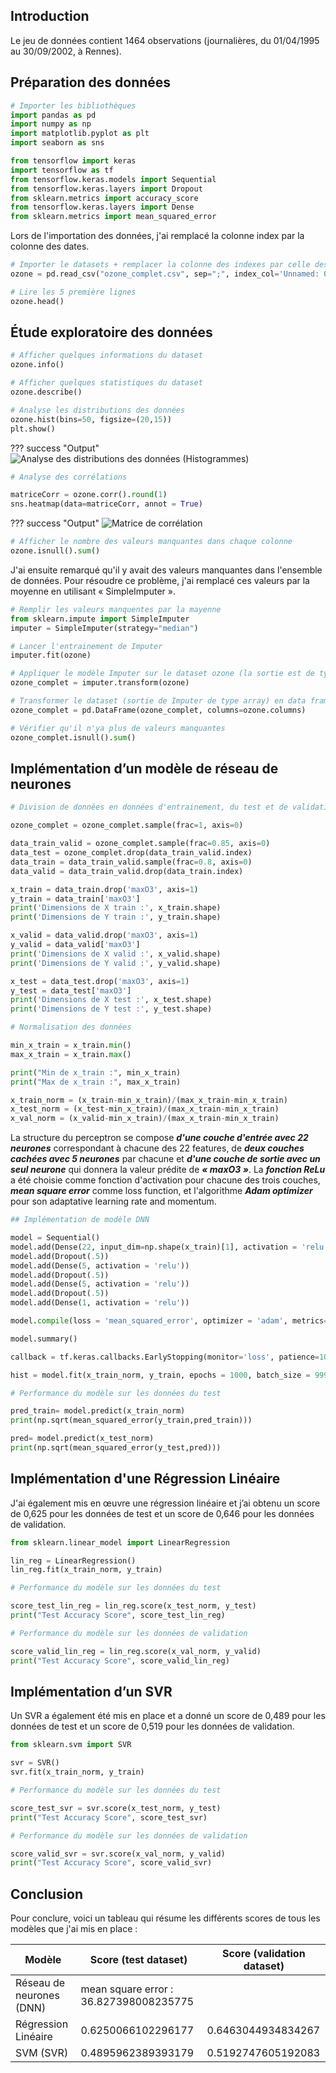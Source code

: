 
## **Introduction**
Le jeu de données contient 1464 observations (journalières, du 01/04/1995 au 30/09/2002, à Rennes).

## **Préparation des données**
```py
# Importer les bibliothèques
import pandas as pd
import numpy as np
import matplotlib.pyplot as plt
import seaborn as sns

from tensorflow import keras
import tensorflow as tf
from tensorflow.keras.models import Sequential
from tensorflow.keras.layers import Dropout
from sklearn.metrics import accuracy_score
from tensorflow.keras.layers import Dense
from sklearn.metrics import mean_squared_error
```
Lors de l'importation des données, j'ai remplacé la colonne index par la colonne des dates.
```py
# Importer le datasets + remplacer la colonne des indexes par celle des dates
ozone = pd.read_csv("ozone_complet.csv", sep=";", index_col='Unnamed: 0')
```
```py
# Lire les 5 première lignes
ozone.head()
```
## **Étude exploratoire des données**
```py
# Afficher quelques informations du dataset
ozone.info()
```
```py
# Afficher quelques statistiques du dataset
ozone.describe()
```
```py
# Analyse les distributions des données
ozone.hist(bins=50, figsize=(20,15))
plt.show()
```
??? success "Output"
    ![Analyse des distributions des données (Histogrammes)](assets/images/hist.png)
```py
# Analyse des corrélations

matriceCorr = ozone.corr().round(1)
sns.heatmap(data=matriceCorr, annot = True)
```
??? success "Output"
    ![Matrice de corrélation](assets/images/corr2.png)
```py
# Afficher le nombre des valeurs manquantes dans chaque colonne
ozone.isnull().sum()
```
J'ai ensuite remarqué qu'il y avait des valeurs manquantes dans l'ensemble de données. Pour résoudre ce problème, j'ai remplacé ces valeurs par la moyenne en utilisant « SimpleImputer ».
```py
# Remplir les valeurs manquentes par la mayenne
from sklearn.impute import SimpleImputer
imputer = SimpleImputer(strategy="median")
```
```py
# Lancer l'entrainement de Imputer
imputer.fit(ozone)
```
```py
# Appliquer le modèle Imputer sur le dataset ozone (la sortie est de type array)
ozone_complet = imputer.transform(ozone)
```
```py
# Transformer le dataset (sortie de Imputer de type array) en data frame
ozone_complet = pd.DataFrame(ozone_complet, columns=ozone.columns)
```
```py
# Vérifier qu'il n'ya plus de valeurs manquantes
ozone_complet.isnull().sum()
```
## **Implémentation d’un modèle de réseau de neurones**
```py
# Division de données en données d'entrainement, du test et de validation

ozone_complet = ozone_complet.sample(frac=1, axis=0)

data_train_valid = ozone_complet.sample(frac=0.85, axis=0)
data_test = ozone_complet.drop(data_train_valid.index)
data_train = data_train_valid.sample(frac=0.8, axis=0)
data_valid = data_train_valid.drop(data_train.index)

x_train = data_train.drop('maxO3', axis=1)
y_train = data_train['maxO3']
print('Dimensions de X train :', x_train.shape)
print('Dimensions de Y train :', y_train.shape)

x_valid = data_valid.drop('maxO3', axis=1)
y_valid = data_valid['maxO3']
print('Dimensions de X valid :', x_valid.shape)
print('Dimensions de Y valid :', y_valid.shape)

x_test = data_test.drop('maxO3', axis=1)
y_test = data_test['maxO3']
print('Dimensions de X test :', x_test.shape)
print('Dimensions de Y test :', y_test.shape)
```
```py
# Normalisation des données

min_x_train = x_train.min()
max_x_train = x_train.max()

print("Min de x_train :", min_x_train)
print("Max de x_train :", max_x_train)

x_train_norm = (x_train-min_x_train)/(max_x_train-min_x_train)
x_test_norm = (x_test-min_x_train)/(max_x_train-min_x_train)
x_val_norm = (x_valid-min_x_train)/(max_x_train-min_x_train)
```
La structure du perceptron se compose ***d'une couche d'entrée avec 22 neurones*** correspondant à chacune des 22 features, de ***deux couches cachées avec 5 neurones*** par chacune et ***d'une couche de sortie avec un seul neurone*** qui donnera la valeur prédite de ***« maxO3 »***.
La ***fonction ReLu*** a été choisie comme fonction d'activation pour chacune des trois couches, ***mean square error*** comme loss function, et l'algorithme ***Adam optimizer*** pour son adaptative learning rate and momentum.

```py
## Implémentation de modèle DNN

model = Sequential()
model.add(Dense(22, input_dim=np.shape(x_train)[1], activation = 'relu'))
model.add(Dropout(.5))
model.add(Dense(5, activation = 'relu'))
model.add(Dropout(.5))
model.add(Dense(5, activation = 'relu'))
model.add(Dropout(.5))
model.add(Dense(1, activation = 'relu'))

model.compile(loss = 'mean_squared_error', optimizer = 'adam', metrics=['mean_squared_error'])

model.summary()
```
```py
callback = tf.keras.callbacks.EarlyStopping(monitor='loss', patience=100)

hist = model.fit(x_train_norm, y_train, epochs = 1000, batch_size = 9999, callbacks = callback)
```
```py
# Performance du modèle sur les données du test

pred_train= model.predict(x_train_norm)
print(np.sqrt(mean_squared_error(y_train,pred_train)))

pred= model.predict(x_test_norm)
print(np.sqrt(mean_squared_error(y_test,pred)))
```
## **Implémentation d'une Régression Linéaire**
J'ai également mis en œuvre une régression linéaire et j’ai obtenu un score de 0,625 pour les données de test et un score de 0,646 pour les données de validation.
```py
from sklearn.linear_model import LinearRegression

lin_reg = LinearRegression()
lin_reg.fit(x_train_norm, y_train)
```
```py
# Performance du modèle sur les données du test

score_test_lin_reg = lin_reg.score(x_test_norm, y_test)
print("Test Accuracy Score", score_test_lin_reg)
```
```py
# Performance du modèle sur les données de validation

score_valid_lin_reg = lin_reg.score(x_val_norm, y_valid)
print("Test Accuracy Score", score_valid_lin_reg)
```
## **Implémentation d’un SVR**
Un SVR a également été mis en place et a donné un score de 0,489 pour les données de test et un score de 0,519 pour les données de validation.
```py
from sklearn.svm import SVR

svr = SVR()
svr.fit(x_train_norm, y_train)
```
```py
# Performance du modèle sur les données du test

score_test_svr = svr.score(x_test_norm, y_test)
print("Test Accuracy Score", score_test_svr)
```
```py
# Performance du modèle sur les données de validation

score_valid_svr = svr.score(x_val_norm, y_valid)
print("Test Accuracy Score", score_valid_svr)
```
## **Conclusion**
Pour conclure, voici un tableau qui résume les différents scores de tous les modèles que j'ai mis en place :

|Modèle	                    |Score (test dataset)	    |Score (validation dataset)
|---------------------------|---------------------------|--------------------------
|Réseau de neurones (DNN)	|mean square error : 36.827398008235775
|Régression Linéaire	    |0.6250066102296177         |0.6463044934834267
|SVM (SVR)	                |0.4895962389393179	        |0.5192747605192083
